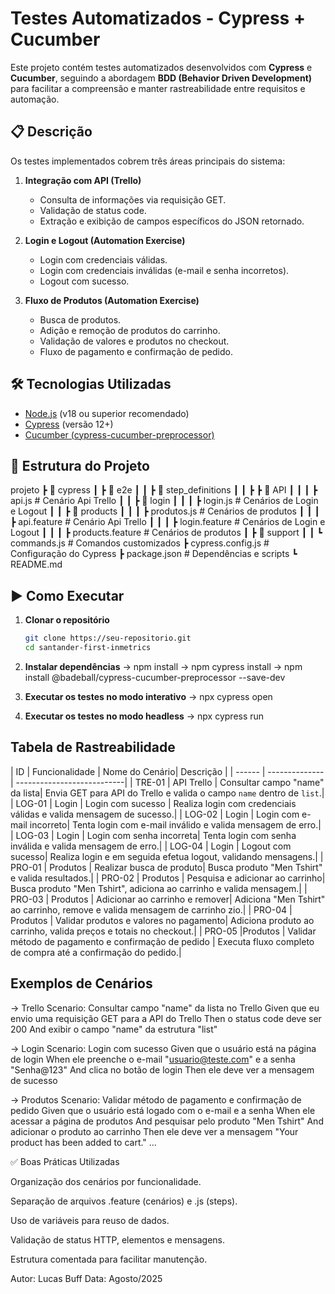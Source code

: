 # Testes Automatizados - Cypress + Cucumber

Este projeto contém testes automatizados desenvolvidos com **Cypress** e **Cucumber**, seguindo a abordagem **BDD (Behavior Driven Development)** para facilitar a compreensão e manter rastreabilidade entre requisitos e automação.

## 📋 Descrição

Os testes implementados cobrem três áreas principais do sistema:

1. **Integração com API (Trello)**  
   - Consulta de informações via requisição GET.
   - Validação de status code.
   - Extração e exibição de campos específicos do JSON retornado.

2. **Login e Logout (Automation Exercise)**  
   - Login com credenciais válidas.
   - Login com credenciais inválidas (e-mail e senha incorretos).
   - Logout com sucesso.

3. **Fluxo de Produtos (Automation Exercise)**  
   - Busca de produtos.
   - Adição e remoção de produtos do carrinho.
   - Validação de valores e produtos no checkout.
   - Fluxo de pagamento e confirmação de pedido.

## 🛠 Tecnologias Utilizadas

- [Node.js](https://nodejs.org/) (v18 ou superior recomendado)
- [Cypress](https://www.cypress.io/) (versão 12+)
- [Cucumber (cypress-cucumber-preprocessor)](https://github.com/badeball/cypress-cucumber-preprocessor)

## 📂 Estrutura do Projeto

projeto
┣ 📂 cypress
┃ ┣ 📂 e2e
┃ ┃ ┣ 📂 step_definitions
┃ ┃ ┣ ┣ 📂 API
┃ ┃ ┃ ┣ api.js # Cenário Api Trello
┃ ┃ ┣ 📂 login
┃ ┃ ┃ ┣ login.js # Cenários de Login e Logout
┃ ┃ ┣ 📂 products
┃ ┃ ┃ ┣ produtos.js # Cenários de produtos
┃ ┃ ┃ ┣ api.feature # Cenário Api Trello
┃ ┃ ┃ ┣ login.feature # Cenários de Login e Logout
┃ ┃ ┃ ┣ products.feature # Cenários de produtos
┃ ┣ 📂 support
┃ ┃ ┗ commands.js # Comandos customizados
┣ cypress.config.js # Configuração do Cypress
┣ package.json # Dependências e scripts
┗ README.md


## ▶ Como Executar

1. **Clonar o repositório**
   ```bash
   git clone https://seu-repositorio.git
   cd santander-first-inmetrics

2. **Instalar dependências**
-> npm install
-> npm cypress install
-> npm install @badeball/cypress-cucumber-preprocessor --save-dev

3. **Executar os testes no modo interativo**
-> npx cypress open

4. **Executar os testes no modo headless**
-> npx cypress run

## Tabela de Rastreabilidade
| ID     | Funcionalidade | Nome do Cenário| Descrição                                                                      |
| ------ | -------------- | ---------------------------| 
| TRE-01 | API Trello | Consultar campo "name" da lista| Envia GET para API do Trello e valida o campo `name` dentro de `list`.|
| LOG-01 | Login | Login com sucesso | Realiza login com credenciais válidas e valida mensagem de sucesso.|
| LOG-02 | Login | Login com e-mail incorreto| Tenta login com e-mail inválido e valida mensagem de erro.|
| LOG-03 | Login | Login com senha incorreta| Tenta login com senha inválida e valida mensagem de erro.|
| LOG-04 | Login | Logout com sucesso| Realiza login e em seguida efetua logout, validando mensagens.|
| PRO-01 | Produtos | Realizar busca de produto| Busca produto "Men Tshirt" e valida resultados.|
| PRO-02 | Produtos | Pesquisa e adicionar ao carrinho| Busca produto "Men Tshirt", adiciona ao carrinho e valida mensagem.|
| PRO-03 | Produtos | Adicionar ao carrinho e remover| Adiciona "Men Tshirt" ao carrinho, remove e valida mensagem de carrinho zio.|
| PRO-04 | Produtos | Validar produtos e valores no pagamento| Adiciona produto ao carrinho, valida preços e totais no checkout.|
| PRO-05 |Produtos | Validar método de pagamento e confirmação de pedido | Executa fluxo completo de compra até a confirmação do pedido.|

## Exemplos de Cenários
-> Trello
Scenario: Consultar campo "name" da lista no Trello
  Given que eu envio uma requisição GET para a API do Trello
  Then o status code deve ser 200
  And exibir o campo "name" da estrutura "list"

-> Login
Scenario: Login com sucesso
  Given que o usuário está na página de login
  When ele preenche o e-mail "usuario@teste.com" e a senha "Senha@123"
  And clica no botão de login
  Then ele deve ver a mensagem de sucesso

-> Produtos
Scenario: Validar método de pagamento e confirmação de pedido
  Given que o usuário está logado com o e-mail e a senha
  When ele acessar a página de produtos
  And pesquisar pelo produto "Men Tshirt"
  And adicionar o produto ao carrinho
  Then ele deve ver a mensagem "Your product has been added to cart."
  ...

✅ Boas Práticas Utilizadas

Organização dos cenários por funcionalidade.

Separação de arquivos .feature (cenários) e .js (steps).

Uso de variáveis para reuso de dados.

Validação de status HTTP, elementos e mensagens.

Estrutura comentada para facilitar manutenção.

Autor: Lucas Buff
Data: Agosto/2025